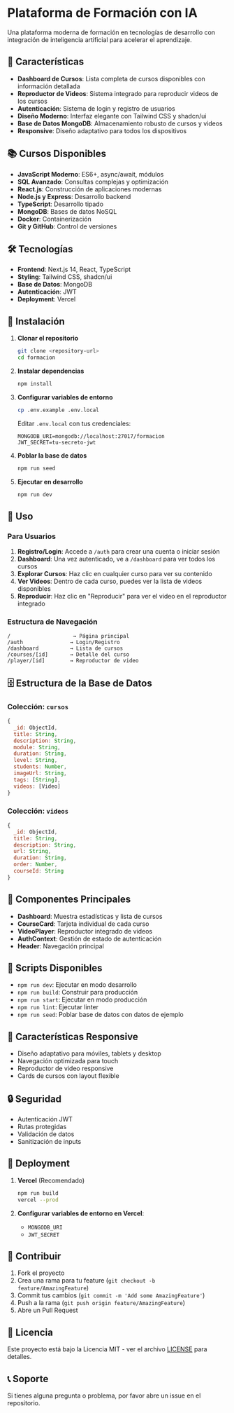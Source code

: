 # Plataforma de Formación con IA

Una plataforma moderna de formación en tecnologías de desarrollo con integración de inteligencia artificial para acelerar el aprendizaje.

## 🚀 Características

- **Dashboard de Cursos**: Lista completa de cursos disponibles con información detallada
- **Reproductor de Videos**: Sistema integrado para reproducir videos de los cursos
- **Autenticación**: Sistema de login y registro de usuarios
- **Diseño Moderno**: Interfaz elegante con Tailwind CSS y shadcn/ui
- **Base de Datos MongoDB**: Almacenamiento robusto de cursos y videos
- **Responsive**: Diseño adaptativo para todos los dispositivos

## 📚 Cursos Disponibles

- **JavaScript Moderno**: ES6+, async/await, módulos
- **SQL Avanzado**: Consultas complejas y optimización
- **React.js**: Construcción de aplicaciones modernas
- **Node.js y Express**: Desarrollo backend
- **TypeScript**: Desarrollo tipado
- **MongoDB**: Bases de datos NoSQL
- **Docker**: Containerización
- **Git y GitHub**: Control de versiones

## 🛠️ Tecnologías

- **Frontend**: Next.js 14, React, TypeScript
- **Styling**: Tailwind CSS, shadcn/ui
- **Base de Datos**: MongoDB
- **Autenticación**: JWT
- **Deployment**: Vercel

## 🚀 Instalación

1. **Clonar el repositorio**
   ```bash
   git clone <repository-url>
   cd formacion
   ```

2. **Instalar dependencias**
   ```bash
   npm install
   ```

3. **Configurar variables de entorno**
   ```bash
   cp .env.example .env.local
   ```
   
   Editar `.env.local` con tus credenciales:
   ```
   MONGODB_URI=mongodb://localhost:27017/formacion
   JWT_SECRET=tu-secreto-jwt
   ```

4. **Poblar la base de datos**
   ```bash
   npm run seed
   ```

5. **Ejecutar en desarrollo**
   ```bash
   npm run dev
   ```

## 📖 Uso

### Para Usuarios

1. **Registro/Login**: Accede a `/auth` para crear una cuenta o iniciar sesión
2. **Dashboard**: Una vez autenticado, ve a `/dashboard` para ver todos los cursos
3. **Explorar Cursos**: Haz clic en cualquier curso para ver su contenido
4. **Ver Videos**: Dentro de cada curso, puedes ver la lista de videos disponibles
5. **Reproducir**: Haz clic en "Reproducir" para ver el video en el reproductor integrado

### Estructura de Navegación

```
/                    → Página principal
/auth               → Login/Registro
/dashboard          → Lista de cursos
/courses/[id]       → Detalle del curso
/player/[id]        → Reproductor de video
```

## 🗄️ Estructura de la Base de Datos

### Colección: `cursos`
```javascript
{
  _id: ObjectId,
  title: String,
  description: String,
  module: String,
  duration: String,
  level: String,
  students: Number,
  imageUrl: String,
  tags: [String],
  videos: [Video]
}
```

### Colección: `videos`
```javascript
{
  _id: ObjectId,
  title: String,
  description: String,
  url: String,
  duration: String,
  order: Number,
  courseId: String
}
```

## 🎨 Componentes Principales

- **Dashboard**: Muestra estadísticas y lista de cursos
- **CourseCard**: Tarjeta individual de cada curso
- **VideoPlayer**: Reproductor integrado de videos
- **AuthContext**: Gestión de estado de autenticación
- **Header**: Navegación principal

## 🔧 Scripts Disponibles

- `npm run dev`: Ejecutar en modo desarrollo
- `npm run build`: Construir para producción
- `npm run start`: Ejecutar en modo producción
- `npm run lint`: Ejecutar linter
- `npm run seed`: Poblar base de datos con datos de ejemplo

## 📱 Características Responsive

- Diseño adaptativo para móviles, tablets y desktop
- Navegación optimizada para touch
- Reproductor de video responsive
- Cards de cursos con layout flexible

## 🔒 Seguridad

- Autenticación JWT
- Rutas protegidas
- Validación de datos
- Sanitización de inputs

## 🚀 Deployment

1. **Vercel** (Recomendado)
   ```bash
   npm run build
   vercel --prod
   ```

2. **Configurar variables de entorno en Vercel**:
   - `MONGODB_URI`
   - `JWT_SECRET`

## 🤝 Contribuir

1. Fork el proyecto
2. Crea una rama para tu feature (`git checkout -b feature/AmazingFeature`)
3. Commit tus cambios (`git commit -m 'Add some AmazingFeature'`)
4. Push a la rama (`git push origin feature/AmazingFeature`)
5. Abre un Pull Request

## 📄 Licencia

Este proyecto está bajo la Licencia MIT - ver el archivo [LICENSE](LICENSE) para detalles.

## 📞 Soporte

Si tienes alguna pregunta o problema, por favor abre un issue en el repositorio.
